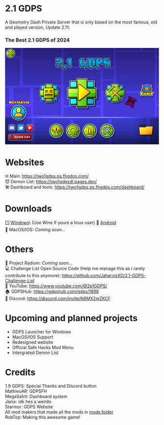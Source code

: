 # 2.1 GDPS
A Geometry Dash Private Server that is only based on the most famous, old and played version, Update 2.1!\
### The Best 2.1 GDPS of 2024

![image Alt](https://github.com/JaharvisXD/2.1-GDPS/blob/main/image.png?raw=true)

# Websites
🌐 Main: https://two1gdps.ps.fhgdps.com/ \
😈 Demon List: https://two1gdpsdl.pages.dev/ \
🛠️ Dashboard and tools: https://two1gdps.ps.fhgdps.com/dashboard/

# Downloads
🪟 [Windows](https://www.mediafire.com/file/pc2apvao4bx2qic/2.1_GDPS_Windows.zip/file)\ (Use Wine if youre a linux user)
🤖 [Android](https://www.mediafire.com/file/i99zb2e7goqf7q3/2.1_GDPS_Android.apk/file)\
🍎 MacOS/IOS: *Coming soon...*

# Others
🧪 Project Radium: *Coming soon...*\
💻 Challenge List Open Source Code (Help me manage this as i rarely contribute to this anymore): https://github.com/JaharvisXD/2.1-GDPS-Challenge-List \
🎥 YouTube: https://www.youtube.com/@2p1GDPS/ \
🏠 GDPSHub: https://gdpshub.com/gdps/1898 \
👥 Discord: https://discord.com/invite/N8MX2mZKCF

# Upcoming and planned projects
- GDPS Launcher for Windows
- MacOS/IOS Support
- Redesigned website
- Official Safe Hacks Mod Menu
- Intergrated Demon List

# Credits
1.9 GDPS: Special Thanks and Discord button\
MathieuAR: GDPSFH\
MegaSa1nt: Dashboard system\
Janix: idk hes a weirdo\
Starmor: GDPS Website\
All mod makers that made all the mods in [mods folder](https://github.com/JaharvisXD/2.1-GDPS/tree/main/mods)\
RobTop: Making this awesome game!
